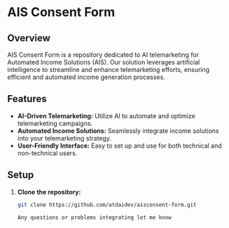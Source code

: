 
# AIS Consent Form

## Overview
AIS Consent Form is a repository dedicated to AI telemarketing for Automated Income Solutions (AIS). Our solution leverages artificial intelligence to streamline and enhance telemarketing efforts, ensuring efficient and automated income generation processes.

## Features
- **AI-Driven Telemarketing:** Utilize AI to automate and optimize telemarketing campaigns.
- **Automated Income Solutions:** Seamlessly integrate income solutions into your telemarketing strategy.
- **User-Friendly Interface:** Easy to set up and use for both technical and non-technical users.

## Setup
1. **Clone the repository:**
   ```bash
   git clone https://github.com/atdaidev/aisconsent-form.git

   Any questions or problems integrating let me know
